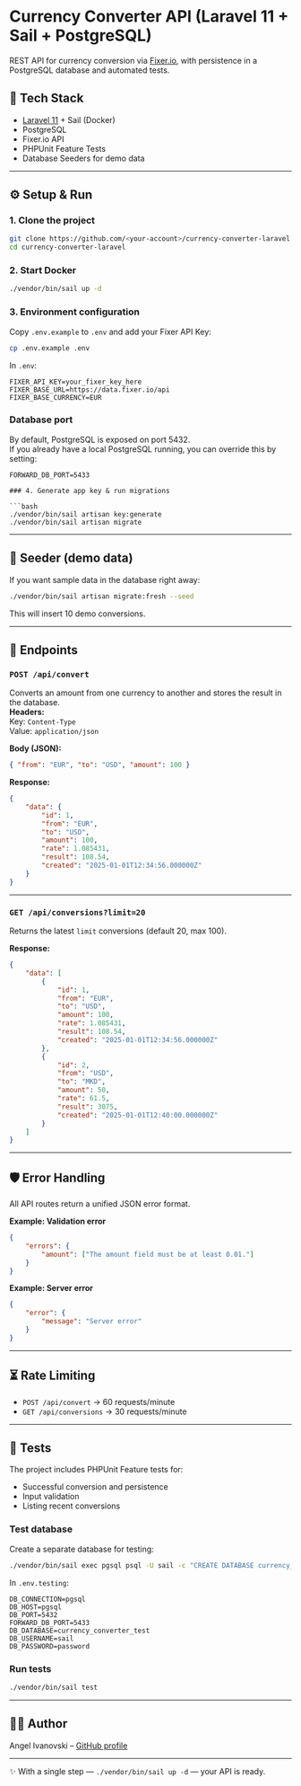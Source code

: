 # Currency Converter API (Laravel 11 + Sail + PostgreSQL)

REST API for currency conversion via [Fixer.io](https://fixer.io), with persistence in a PostgreSQL database and automated tests.

## 🚀 Tech Stack

-   [Laravel 11](https://laravel.com) + Sail (Docker)
-   PostgreSQL
-   Fixer.io API
-   PHPUnit Feature Tests
-   Database Seeders for demo data

---

## ⚙️ Setup & Run

### 1. Clone the project

```bash
git clone https://github.com/<your-account>/currency-converter-laravel.git
cd currency-converter-laravel
```

### 2. Start Docker

```bash
./vendor/bin/sail up -d
```

### 3. Environment configuration

Copy `.env.example` to `.env` and add your Fixer API Key:

```bash
cp .env.example .env
```

In `.env`:

```env
FIXER_API_KEY=your_fixer_key_here
FIXER_BASE_URL=https://data.fixer.io/api
FIXER_BASE_CURRENCY=EUR
```

### Database port

By default, PostgreSQL is exposed on port 5432.  
If you already have a local PostgreSQL running, you can override this by setting:

````env
FORWARD_DB_PORT=5433

### 4. Generate app key & run migrations

```bash
./vendor/bin/sail artisan key:generate
./vendor/bin/sail artisan migrate
````

---

## 🌱 Seeder (demo data)

If you want sample data in the database right away:

```bash
./vendor/bin/sail artisan migrate:fresh --seed
```

This will insert 10 demo conversions.

---

## 📡 Endpoints

### `POST /api/convert`

Converts an amount from one currency to another and stores the result in the database.  
**Headers:**  
Key: `Content-Type`  
Value: `application/json`

**Body (JSON):**

```json
{ "from": "EUR", "to": "USD", "amount": 100 }
```

**Response:**

```json
{
    "data": {
        "id": 1,
        "from": "EUR",
        "to": "USD",
        "amount": 100,
        "rate": 1.085431,
        "result": 108.54,
        "created": "2025-01-01T12:34:56.000000Z"
    }
}
```

---

### `GET /api/conversions?limit=20`

Returns the latest `limit` conversions (default 20, max 100).

**Response:**

```json
{
    "data": [
        {
            "id": 1,
            "from": "EUR",
            "to": "USD",
            "amount": 100,
            "rate": 1.085431,
            "result": 108.54,
            "created": "2025-01-01T12:34:56.000000Z"
        },
        {
            "id": 2,
            "from": "USD",
            "to": "MKD",
            "amount": 50,
            "rate": 61.5,
            "result": 3075,
            "created": "2025-01-01T12:40:00.000000Z"
        }
    ]
}
```

---

## 🛡 Error Handling

All API routes return a unified JSON error format.

**Example: Validation error**

```json
{
    "errors": {
        "amount": ["The amount field must be at least 0.01."]
    }
}
```

**Example: Server error**

```json
{
    "error": {
        "message": "Server error"
    }
}
```

---

## ⏳ Rate Limiting

-   `POST /api/convert` → 60 requests/minute
-   `GET /api/conversions` → 30 requests/minute

---

## 🧪 Tests

The project includes PHPUnit Feature tests for:

-   Successful conversion and persistence
-   Input validation
-   Listing recent conversions

### Test database

Create a separate database for testing:

```bash
./vendor/bin/sail exec pgsql psql -U sail -c "CREATE DATABASE currency_converter_test;"
```

In `.env.testing`:

```env
DB_CONNECTION=pgsql
DB_HOST=pgsql
DB_PORT=5432
FORWARD_DB_PORT=5433
DB_DATABASE=currency_converter_test
DB_USERNAME=sail
DB_PASSWORD=password
```

### Run tests

```bash
./vendor/bin/sail test
```

---

## 👨‍💻 Author

Angel Ivanovski – [GitHub profile](https://github.com/IvanovskiA/)

---

✨ With a single step — `./vendor/bin/sail up -d` — your API is ready.
